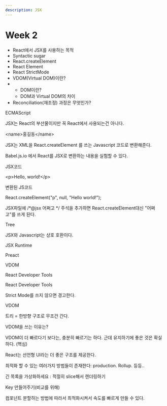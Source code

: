 ```yaml
---
description: JSX
---
```


# Week 2

* React에서 JSX를 사용하는 목적
* Syntactic sugar
* React.createElement
* React Element
* React StrictMode
* VDOM(Virtual DOM)이란?
*
  * DOM이란?
  * DOM과 Virtual DOM의 차이
* Reconciliation(재조정) 과정은 무엇인가?

&#x20;

&#x20;

ECMAScript

JSX는 React의 부산물이지만 꼭 React에서 사용되는건 아니다.

&#x20;

\<name>홍길동\</name>

JSX는 XML을 React.createElement 를 쓰는 Javascript 코드로 변환해준다.

Babel.js.io 에서 React를 JSX로 변환하는 내용을 실험할 수 있다.

&#x20;

JSX코드

\<p>Hello, world!\</p>

변환된 JS코드

React.createElement("p", null, "Hello world!");

JSX파일에 /\*@jsx 어쩌고 \*/ 주석을 추가하면 React.createElement대신 "어쩌고"를 쓰게 된다.

Tree

JSX와 Javascript는 상호 호환이다.

JSX Runtime

Preact

&#x20;

VDOM

React Developer Tools

&#x20;

&#x20;

React Developer Tools

Strict Mode를 쓰지 않으면 경고한다.

&#x20;

VDOM

트리 = 한방향 구조로 무조건 간다.

VDOM을 쓰는 이유는?

VDOM이 더 빠르다기 보다는, 충분히 빠르기는 하다. 근데 유지하기에 좋은 것은 확실하다. (핵심)

React는 선언형 UI라는 더 좋은 구조를 제공한다.

최적화 할 수 있는 여러가지 방법들이 존재한다: production. Rollup. 등등..

긴 목록을 가상화하세요 : 적절히 slice해서 렌더링하기

Key 만들어주기(비교를 위해)

컴포넌트 분할하는 방법에 따라서 최적화시켜서 속도를 빠르게 만들 수 있다.
